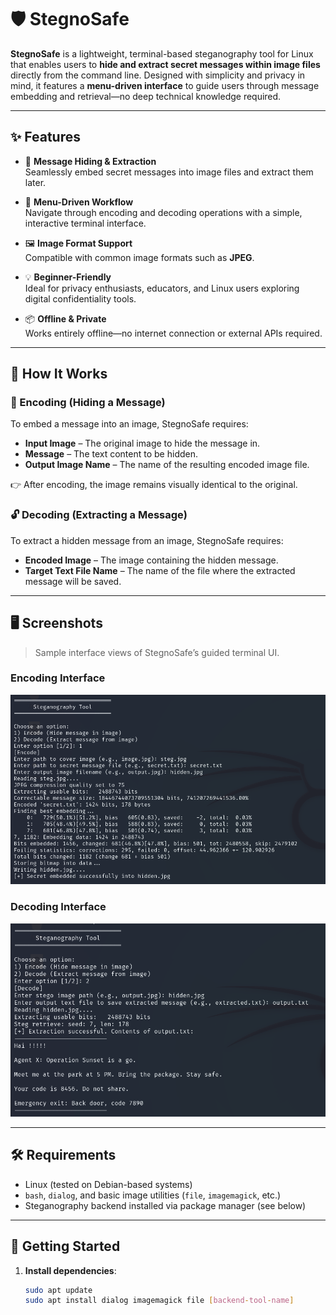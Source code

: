 # 🛡️ StegnoSafe

**StegnoSafe** is a lightweight, terminal-based steganography tool for Linux that enables users to **hide and extract secret messages within image files** directly from the command line. Designed with simplicity and privacy in mind, it features a **menu-driven interface** to guide users through message embedding and retrieval—no deep technical knowledge required.

---

## ✨ Features

- 🔐 **Message Hiding & Extraction**  
  Seamlessly embed secret messages into image files and extract them later.

- 🧭 **Menu-Driven Workflow**  
  Navigate through encoding and decoding operations with a simple, interactive terminal interface.

- 🖼️ **Image Format Support**  
  Compatible with common image formats such as **JPEG**.

- 💡 **Beginner-Friendly**  
  Ideal for privacy enthusiasts, educators, and Linux users exploring digital confidentiality tools.

- 📦 **Offline & Private**  
  Works entirely offline—no internet connection or external APIs required.

---

## 📸 How It Works

### 🔐 Encoding (Hiding a Message)

To embed a message into an image, StegnoSafe requires:

- **Input Image** – The original image to hide the message in.
- **Message** – The text content to be hidden.
- **Output Image Name** – The name of the resulting encoded image file.

👉 After encoding, the image remains visually identical to the original.

### 🔓 Decoding (Extracting a Message)

To extract a hidden message from an image, StegnoSafe requires:

- **Encoded Image** – The image containing the hidden message.
- **Target Text File Name** – The name of the file where the extracted message will be saved.

---

## 🖥️ Screenshots

> Sample interface views of StegnoSafe’s guided terminal UI.

### Encoding Interface
![Encoding Screenshot](assets/Encoding.png)

### Decoding Interface
![Decoding Screenshot](assets/Decoding.png)

---

## 🛠 Requirements

- Linux (tested on Debian-based systems)
- `bash`, `dialog`, and basic image utilities (`file`, `imagemagick`, etc.)
- Steganography backend installed via package manager (see below)

---

## 🚀 Getting Started

1. **Install dependencies**:
   ```bash
   sudo apt update
   sudo apt install dialog imagemagick file [backend-tool-name]
